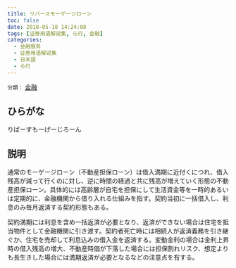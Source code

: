 ```yaml
---
title: リバースモーゲージローン
toc: false
date: 2018-05-18 14:24:08
tags: [证券用语解说集, ら行, 金融]
categories:
  - 金融服务
  - 证券用语解说集
  - 日本語
  - ら行
---
```


`分類：` [金融](/tags/金融/)

## ひらがな

りばーすもーげーじろーん

## 説明

通常のモーゲージローン（不動産担保ローン）は借入満期に近付くにつれ、借入残高が減って行くのに対し、逆に時間の経過と共に残高が増えていく形態の不動産担保ローン。具体的には高齢層が自宅を担保にして生活資金等を一時的あるいは定期的に、金融機関から借り入れる仕組みを指す。契約当初に一括借入し、利息のみ毎月返済する契約形態もある。

契約満期には利息を含め一括返済が必要となり、返済ができない場合は住宅を抵当物件として金融機関に引き渡す。契約者死亡時には相続人が返済義務を引き継ぐか、住宅を売却して利息込みの借入金を返済する。変動金利の場合は金利上昇時の借入残高の増大、不動産時価が下落した場合には担保割れリスク、想定よりも長生きした場合には満期返済が必要となるなどの注意点を有する。
